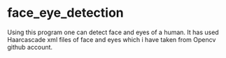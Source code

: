 # face_eye_detection
Using this program one can detect face and eyes of a human.
It has used Haarcascade xml files of face and eyes which i have taken from Opencv github account.
